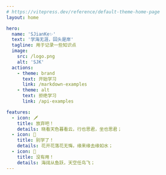 ```yaml
---
# https://vitepress.dev/reference/default-theme-home-page
layout: home

hero:
  name: 'SJianKe✨'
  text: '学海无涯，回头是岸'
  tagline: 用于记录一些知识点
  image:
    src: /logo.png
    alt: 'SJK'
  actions:
    - theme: brand
      text: 开始学习
      link: /markdown-examples
    - theme: alt
      text: 拒绝学习
      link: /api-examples

features:
  - icon: 🗡
    title: 放弃吧！
    details: 晓看天色暮看云，行也思君，坐也思君；
  - icon: 🍬
    title: 别学了！
    details: 花开花落花无悔，缘来缘去缘如水；
  - icon: 🎇
    title: 没有用！
    details: 海阔从鱼跃，天空任鸟飞；
---
```


<style>

  :root {
  --vp-home-hero-name-color: transparent;
  --vp-home-hero-name-background: -webkit-linear-gradient(120deg, #bd34fe, #41d1ff);
}

.VPImage:hover{
  transition: filter 0.3s linear;
  filter: drop-shadow(0px 0px 50px #0000ff6e)
}

</style>
